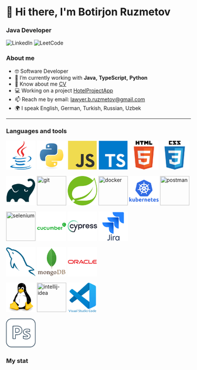 <div id="header">
    <h1>👋 Hi there, I'm Botirjon Ruzmetov</h1>
    <h3>Java Developer</h3>
</div>
		
<div id="socials"">
	<a href="https://www.linkedin.com/in/botirjon-ruzmetov-4163861b7/" style="text-decoration: none;">
	<img src="https://img.shields.io/badge/LinkedIn-blue?style=for-the-badge&logo=linkedin&logoColor=white" heigth="100px" alt="LinkedIn""/>
	</a>
	<a href="https://leetcode.com/Botirjon_Ruzmetov/" style="text-decoration: none;">
	<img src="https://img.shields.io/badge/LeetCode-red?style=for-the-badge&logo=leetcode&logoColor=white" alt="LeetCode"/>
	</a>
</div>
  
### About me
- 🤓 Software Developer
- 🌱 I’m currently working with **Java,** **TypeScript,** **Python**
- 📄 Know about me [CV](https://github.com/BotirJon2023/Basic_Java/tree/main/CV_B.Ruzmetov.pdf)
- 💻 Working on a project [HotelProjectApp](https://github.com/BotirJon2023/Basic_Java/tree/main/HotelProjectApp)
- 📫 Reach me by email: lawyer.b.ruzmetov@gmail.com
- 🌍 I speak English, German, Turkish, Russian, Uzbek 


---
		
### Languages and tools

<img src="https://github.com/devicons/devicon/blob/v2.15.1/icons/java/java-original.svg" title="java" width="80" height="80"/> <img src="https://raw.githubusercontent.com/devicons/devicon/master/icons/python/python-original.svg" title="python" width="80" height="80"/> <img src="https://raw.githubusercontent.com/devicons/devicon/master/icons/javascript/javascript-original.svg" title="javascript" width="80" height="80"/> <img src="https://github.com/devicons/devicon/blob/v2.15.1/icons/typescript/typescript-original.svg" title="typescript" width="80" height="80"/> <img src="https://github.com/devicons/devicon/blob/v2.15.1/icons/html5/html5-original-wordmark.svg" title="html" width="80" height="80"/> <img src="https://github.com/devicons/devicon/blob/v2.15.1/icons/css3/css3-original-wordmark.svg" title="css" width="80" height="80"/>

<img src="https://github.com/devicons/devicon/blob/v2.15.1/icons/gradle/gradle-plain.svg" title="gradle" width="80" height="80"/> <img src="https://cdn.jsdelivr.net/gh/devicons/devicon/icons/git/git-plain.svg" title="git" width="80" height="80"/> <img src="https://github.com/devicons/devicon/blob/v2.15.1/icons/spring/spring-original.svg" title="spring" width="80" height="80"/> <img src="https://skillicons.dev/icons?i=docker" title="docker" width="80" height="80"/> <img src="https://github.com/devicons/devicon/blob/v2.15.1/icons/kubernetes/kubernetes-plain-wordmark.svg" title="kubernetes" width="80" height="80"/> <img src="https://cdn.simpleicons.org/postman/FF6C37" title="postman" width="80" height="80"/>

<img src="https://raw.githubusercontent.com/detain/svg-logos/780f25886640cef088af994181646db2f6b1a3f8/svg/selenium-logo.svg" title="selenium" width="80" height="80"/> <img src="https://github.com/devicons/devicon/blob/v2.15.1/icons/cucumber/cucumber-plain-wordmark.svg" title="cucumber" width="80" height="80"/>
<img src="https://github.com/devicons/devicon/blob/ca28c779441053191ff11710fe24a9e6c23690d6/icons/cypressio/cypressio-original-wordmark.svg?plain=1" title="cypressio" width="80" height="80"/> <img src="https://github.com/devicons/devicon/blob/v2.15.1/icons/jira/jira-original-wordmark.svg" title="jira" width="80" height="80"/>

<img src="https://github.com/devicons/devicon/blob/v2.15.1/icons/mysql/mysql-original.svg" title="mysql" width="80" height="80"/> <img src="https://raw.githubusercontent.com/devicons/devicon/master/icons/mongodb/mongodb-original-wordmark.svg" title="mongodb" width="80" height="80"/> <img src="https://raw.githubusercontent.com/devicons/devicon/master/icons/oracle/oracle-original.svg" title="oracle" width="80" height="80"/>

<img src="https://raw.githubusercontent.com/devicons/devicon/master/icons/linux/linux-original.svg" title="linux" width="80" height="80"/> <img src="https://img.icons8.com/color/96/000000/intellij-idea.png" title="intellij-idea" width="80" height="80"/> <img src="https://github.com/devicons/devicon/blob/v2.15.1/icons/vscode/vscode-original-wordmark.svg" title="vscode" width="80" height="80"/>

<img src="https://raw.githubusercontent.com/devicons/devicon/master/icons/photoshop/photoshop-line.svg" title="photoshop" width="80" height="80"/>

</p>

### My stat

<div id="stat" align="center">
	<img src="https://github-profile-summary-cards.vercel.app/api/cards/profile-details?username=BotirJon2023&theme=github_dark" alt=""/>
	<img src="https://github-profile-summary-cards.vercel.app/api/cards/most-commit-language?username=BotirJon2023&theme=github_dark" alt=""/>
	<img src="https://github-profile-summary-cards.vercel.app/api/cards/stats?username=BotirJon2023&theme=github_dark" alt=""/>
</div>
		
		
<!--
**BotirJon2023/BotirJon2023** is a ✨ _special_ ✨ repository because its `README.md` (this file) appears on your GitHub profile.

Here are some ideas to get you started:

- 🔭 I’m currently working on ...
- 🌱 I’m currently learning ...
- 👯 I’m looking to collaborate on ...
- 🤔 I’m looking for help with ...
- 💬 Ask me about ...
- 📫 How to reach me: ...
- 😄 Pronouns: ...
- ⚡ Fun fact: ...
-->


